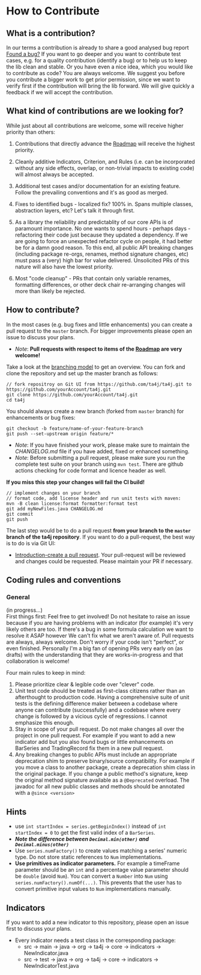 # How to Contribute

## What is a contribution?

In our terms a contribution is already to share a good analysed bug report [Found a bug?](Found-a-bug.md)
If you want to go deeper and you want to contribute test cases, e.g. for a quality contribution (identify a bug) or to help us to keep the lib clean and stable.
Or you have even a nice idea, which you would like to contribute as code?
You are always welcome. We suggest you before you contribute a bigger work to get prior permission, since we want to verify first if the contribution will bring the lib forward. We will give quickly a feedback if we will accept the contribution.

## What kind of contributions are we looking for?
While just about all contributions are welcome, some will receive higher priority than others:
1. Contributions that directly advance the [Roadmap](Roadmap-and-Tasks.md) will receive the highest priority.
2. Cleanly additive Indicators, Criterion, and Rules (i.e. can be incorporated without any side effects, overlap, or non-trivial impacts to existing code) will almost always be accepted.
3. Additional test cases and/or documentation for an existing feature. Follow the prevailing conventions and it's as good as merged.
4. Fixes to identified bugs - localized fix? 100% in. Spans multiple classes, abstraction layers, etc? Let's talk it through first.



5. As a library the reliability and predictablity of our core APIs is of paramount importance. No one wants to spend hours - perhaps days - refactoring their code just because they updated a dependency. If we are going to force an unexpected refactor cycle on people, it had better be for a damn good reason. To this end, all public API breaking changes (including package re-orgs, renames, method signature changes, etc) must pass a (very) high bar for value delivered. Unsolicited PRs of this nature will also have the lowest priority.
6. Most "code cleanup" - PRs that contain only variable renames, formatting differences, or other deck chair re-arranging changes will more than likely be rejected. 


## How to contribute?
In the most cases (e.g. bug fixes and little enhancements) you can create a pull request to the `master` branch. For bigger improvements please open an issue to discuss your plans.
* _Note_: **Pull requests with respect to items of the [Roadmap](Roadmap-and-Tasks.md) are very welcome!**


Take a look at the [branching model](Branching-model.md) to get an overview. You can fork and clone the repository and set up the master branch as follows:
```
// fork repositroy on Git UI from https://github.com/ta4j/ta4j.git to https://github.com/yourAccount/ta4j.git
git clone https://github.com/yourAccount/ta4j.git
cd ta4j
```

You should always create a new branch (forked from ``master`` branch) for enhancements or bug fixes:
```
git checkout -b feature/name-of-your-feature-branch
git push --set-upstream origin feature/*
```

* _Note_: If you have finished your work, please make sure to maintain the _CHANGELOG.md_ file if you have added, fixed or enhanced something.
* _Note_: Before submitting a pull request, please make sure you run the complete test suite on your branch using `mvn test`. There are github actions checking for code format and licence header as well.

**If you miss this step your changes will fail the CI build!**

```
// implement changes on your branch
// format code, add license header and run unit tests with maven:
mvn -B clean license:format formatter:format test
git add myNewFiles.java CHANGELOG.md
git commit
git push
```
The last step would be to do a pull request **from your branch to the `master` branch of the ta4j repository**. If you want to do a pull-request, the best way is to do is via Git UI:
* [Introduction-create a pull request](https://www.digitalocean.com/community/tutorials/how-to-create-a-pull-request-on-github). Your pull-request will be reviewed and changes could be requested. Please maintain your PR if necessary.

## Coding rules and conventions

### General
(in progress...)<br>
First things first: Feel free to get involved! Do not hesitate to raise an issue because if you are having problems with an indicator (for example) it's very likely others are too. If there's a bug in some formula calculation we want to resolve it ASAP however We can't fix what we aren't aware of. 
Pull requests are always, always welcome. Don't worry if your code isn't "perfect", or even finished. Personally I'm a big fan of opening PRs very early on (as drafts) with the understanding that they are works-in-progress and that collaboration is welcome!

Four main rules to keep in mind:
1. Please prioritize clear & legible code over "clever" code.
2. Unit test code should be treated as first-class citizens rather than an afterthought to production code. Having a comprehensive suite of unit tests is the defining difference maker between a codebase where anyone can contribute (successfully) and a codebase where every change is followed by a vicious cycle of regressions. I cannot emphasize this enough.
3. Stay in scope of your pull request. Do not make changes all over the project in one pull request. For example if you want to add a new indicator add but you also found bugs or little enhancements on BarSeries and TradingRecord fix them in a new pull request.
4. Any breaking changes to public APIs must include an appropriate deprecation shim to preserve binary/source compatibility. For example if you move a class to another package, create a deprecation shim class in the original package. If you change a public method's signature, keep the original method signature available as a `@Deprecated` overload. The javadoc for all new public classes and methods should be annotated with a `@since <version>`

## Hints
* use `int startIndex = series.getBeginIndex()` instead of `int startIndex = 0` to get the first valid index of a `BarSeries`.
* ***Note the difference between `Decimal.min(other)` and` Decimal.minus(other)`***
* Use `series.numFactory()` to create values matching a series' numeric type. Do not store static references to `Num` implementations.
* **Use primitives as indicator parameters.** For example a timeFrame parameter should be an `int` and a percentage value parameter should be `double` (avoid `Num`). You can convert a `Number` into `Num` using `series.numFactory().numOf(...)`. This prevents that the user has to convert primitive input values to `Num` implementations manually.

## Indicators
If you want to add a new indicator to this repository, please open an issue first to discuss your plans.

* Every indicator needs a test class in the corresponding package:
    * src -> main -> java -> org -> ta4j -> core -> indicators -> NewIndicator.java
    * src -> test -> java -> org -> ta4j -> core -> indicators -> NewIndicatorTest.java

